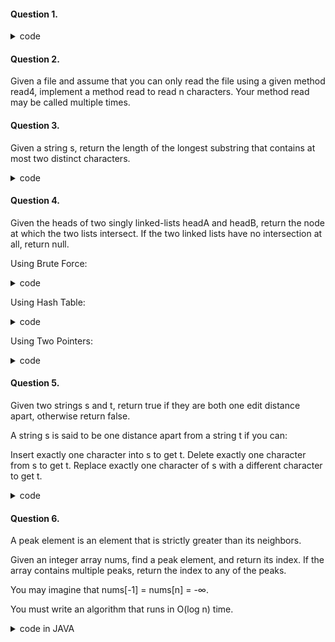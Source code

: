 #### Question 1.

<details>
<summary>code</summary> 
  
```
class Solution:
    def read(self, buf: List[str], n: int) -> int:
        copied_chars = 0
        read_chars = 4
        buf4 = [''] * 4
        
        while copied_chars < n and read_chars == 4:
            read_chars = read4(buf4)
            
            for i in range(read_chars):
                if copied_chars == n:
                    return copied_chars
                buf[copied_chars] = buf4[i]
                copied_chars += 1
        
        return copied_char
```
</details>

#### Question 2.
  
Given a file and assume that you can only read the file using a given method read4, implement a method read to read n characters. Your method read may be called multiple times.
  
#### Question 3.
 
Given a string s, return the length of the longest substring that contains at most two distinct characters.
  
<details>
<summary>code</summary> 
  
```
 from collections import defaultdict
class Solution:
    def lengthOfLongestSubstringTwoDistinct(self, s: 'str') -> 'int':
        n = len(s)
        if n < 3:
            return n

        # sliding window left and right pointers
        left, right = 0, 0
        # hashmap character -> its rightmost position
        # in the sliding window
        hashmap = defaultdict()

        max_len = 2

        while right < n:
            # when the slidewindow contains less than 3 characters
            hashmap[s[right]] = right
            right += 1

            # slidewindow contains 3 characters
            if len(hashmap) == 3:
                # delete the leftmost character
                del_idx = min(hashmap.values())
                del hashmap[s[del_idx]]
                # move left pointer of the slidewindow
                left = del_idx + 1

            max_len = max(max_len, right - left)

        return max_len 
```
  </details>
  
 #### Question 4.
  
 Given the heads of two singly linked-lists headA and headB, return the node at which the two lists intersect. If the two linked lists have no intersection at all, return null.
  
  Using Brute Force:
  <details>
  <summary>code</summary>
    
  ```
    class Solution:
    def getIntersectionNode(self, headA: ListNode, headB: ListNode) -> ListNode:
        while headA is not None:
            pB = headB
            while pB is not None:
                if headA == pB:
                    return headA
                pB = pB.next
            headA = headA.next

        return None
    
  ```
  </details>
  
  Using Hash Table:
  <details>
  <summary>code</summary>
    
 ```
    class Solution:
    def getIntersectionNode(self, headA: ListNode, headB: ListNode) -> ListNode:
        nodes_in_B = set()

        while headB is not None:
            nodes_in_B.add(headB)
            headB = headB.next

        while headA is not None:
            # if we find the node pointed to by headA,
            # in our set containing nodes of B, then return the node
            if headA in nodes_in_B:
                return headA
            headA = headA.next

        return None
    
  ```
  </details>
  
  Using Two Pointers:
  <details>
  <summary>code</summary>  
    
  ```
    class Solution:
    def getIntersectionNode(self, headA: ListNode, headB: ListNode) -> ListNode:
        pA = headA
        pB = headB

        while pA != pB:
            pA = headB if pA is None else pA.next
            pB = headA if pB is None else pB.next

        return pA
        # Note: In the case lists do not intersect, the pointers for A and B
        # will still line up in the 2nd iteration, just that here won't be
        # a common node down the list and both will reach their respective ends
        # at the same time. So pA will be NULL in that case.
    
  ```
  </details>
  
 #### Question 5.
 
Given two strings s and t, return true if they are both one edit distance apart, otherwise return false.

A string s is said to be one distance apart from a string t if you can:

Insert exactly one character into s to get t.
Delete exactly one character from s to get t.
Replace exactly one character of s with a different character to get t.
  
<details>
<summary>code</summary>  
 
 ```
  class Solution:
    def isOneEditDistance(self, s: 'str', t: 'str') -> 'bool':
        ns, nt = len(s), len(t)

        # Ensure that s is shorter than t.
        if ns > nt:
            return self.isOneEditDistance(t, s)

        # The strings are NOT one edit away distance  
        # if the length diff is more than 1.
        if nt - ns > 1:
            return False

        for i in range(ns):
            if s[i] != t[i]:
                # if strings have the same length
                if ns == nt:
                    return s[i + 1:] == t[i + 1:]
                # if strings have different lengths
                else:
                    return s[i:] == t[i + 1:]
        
        # If there is no diffs on ns distance
        # the strings are one edit away only if
        # t has one more character. 
        return ns + 1 == nt
  
 ```
 </details> 
  
#### Question 6.

A peak element is an element that is strictly greater than its neighbors.

Given an integer array nums, find a peak element, and return its index. If the array contains multiple peaks, return the index to any of the peaks.

You may imagine that nums[-1] = nums[n] = -∞.

You must write an algorithm that runs in O(log n) time.

<details>
<summary>code in JAVA</summary>  
  
```
  public class Solution {
    public int findPeakElement(int[] nums) {
        int l = 0, r = nums.length - 1;
        while (l < r) {
            int mid = (l + r) / 2;
            if (nums[mid] > nums[mid + 1])
                r = mid;
            else
                l = mid + 1;
        }
        return l;
    }
}
  
```
<details>  
  
#### Question 7. 
  
You are given an inclusive range [lower, upper] and a sorted unique integer array nums, where all elements are in the inclusive range.

A number x is considered missing if x is in the range [lower, upper] and x is not in nums.

Return the smallest sorted list of ranges that cover every missing number exactly. That is, no element of nums is in any of the ranges, 
and each missing number is in one of the ranges.

Each range [a,b] in the list should be output as:

"a->b" if a != b
"a" if a == b
  
<details>
<summary>code</details>  
  
```
  class Solution:
    def findMissingRanges(self, nums: List[int], lower: int, upper: int) -> List[str]:
        # formats range in the requested format
        def formatRange(lower, upper):
            if lower == upper:
                return str(lower)
            return str(lower) + "->" + str(upper)

        result = []
        prev = lower - 1
        for i in range(len(nums) + 1):
            curr = nums[i] if i < len(nums) else upper + 1
            if prev + 1 <= curr - 1:
                result.append(formatRange(prev + 1, curr - 1))
            prev = curr
        return result

```
</details>  
  
#### Question 8.
  
Given an integer array nums, return the maximum difference between two successive elements in its sorted form. If the array contains less than two elements, return 0.

You must write an algorithm that runs in linear time and uses linear extra space. 
  
<details>
<summary>code in C++</summary> 
  
```
  class Bucket {
public:
    bool used = false;
    int minval = numeric_limits<int>::max();        // same as INT_MAX
    int maxval = numeric_limits<int>::min();        // same as INT_MIN
};

int maximumGap(vector<int>& nums)
{
    if (nums.empty() || nums.size() < 2)
        return 0;

    int mini = *min_element(nums.begin(), nums.end()),
        maxi = *max_element(nums.begin(), nums.end());

    int bucketSize = max(1, (maxi - mini) / ((int)nums.size() - 1));        // bucket size or capacity
    int bucketNum = (maxi - mini) / bucketSize + 1;                         // number of buckets
    vector<Bucket> buckets(bucketNum);

    for (auto&& num : nums) {
        int bucketIdx = (num - mini) / bucketSize;                          // locating correct bucket
        buckets[bucketIdx].used = true;
        buckets[bucketIdx].minval = min(num, buckets[bucketIdx].minval);
        buckets[bucketIdx].maxval = max(num, buckets[bucketIdx].maxval);
    }

    int prevBucketMax = mini, maxGap = 0;
    for (auto&& bucket : buckets) {
        if (!bucket.used)
            continue;

        maxGap = max(maxGap, bucket.minval - prevBucketMax);
        prevBucketMax = bucket.maxval;
    }

    return maxGap;
}
  
```
</details>  
  
#### Question 9.
  
Given two version numbers, version1 and version2, compare them.

Version numbers consist of one or more revisions joined by a dot '.'. Each revision consists of digits and may contain leading zeros. Every revision contains at least one character. Revisions are 0-indexed from left to right, with the leftmost revision being revision 0, the next revision being revision 1, and so on. For example 2.5.33 and 0.1 are valid version numbers.

To compare version numbers, compare their revisions in left-to-right order. Revisions are compared using their integer value ignoring any leading zeros. This means that revisions 1 and 001 are considered equal. If a version number does not specify a revision at an index, then treat the revision as 0. For example, version 1.0 is less than version 1.1 because their revision 0s are the same, but their revision 1s are 0 and 1 respectively, and 0 < 1.

Return the following:

If version1 < version2, return -1.
If version1 > version2, return 1.
Otherwise, return 0.
Using Two Pointers , One Pass:  
  
<details>
<summary>code</summary> 
  
 ```
  class Solution:
    def get_next_chunk(self, version: str, n: int, p: int) -> List[int]:
        # if pointer is set to the end of string
        # return 0
        if p > n - 1:
            return 0, p
        
        # find the end of chunk
        p_end = p
        while p_end < n and version[p_end] != '.':
            p_end += 1
        # retrieve the chunk
        i = int(version[p:p_end]) if p_end != n - 1 else int(version[p:n])
        # find the beginning of next chunk
        p = p_end + 1
        
        return i, p
        
    def compareVersion(self, version1: str, version2: str) -> int:
        p1 = p2 = 0
        n1, n2 = len(version1), len(version2)
        
        # compare versions
        while p1 < n1 or p2 < n2:
            i1, p1 = self.get_next_chunk(version1, n1, p1)
            i2, p2 = self.get_next_chunk(version2, n2, p2)            
            if i1 != i2:
                return 1 if i1 > i2 else -1
        
        # the versions are equal
        return 0    
 ```
 </details> 
  
 #### Question 10:
  
 Given two integers representing the numerator and denominator of a fraction, return the fraction in string format.

If the fractional part is repeating, enclose the repeating part in parentheses.

If multiple answers are possible, return any of them.

It is guaranteed that the length of the answer string is less than 104 for all the given inputs.

<details>
<summary>code in JAVA</summary>  
 
```
public String fractionToDecimal(int numerator, int denominator) {
    if (numerator == 0) {
        return "0";
    }
    StringBuilder fraction = new StringBuilder();
    // If either one is negative (not both)
    if (numerator < 0 ^ denominator < 0) {
        fraction.append("-");
    }
    // Convert to Long or else abs(-2147483648) overflows
    long dividend = Math.abs(Long.valueOf(numerator));
    long divisor = Math.abs(Long.valueOf(denominator));
    fraction.append(String.valueOf(dividend / divisor));
    long remainder = dividend % divisor;
    if (remainder == 0) {
        return fraction.toString();
    }
    fraction.append(".");
    Map<Long, Integer> map = new HashMap<>();
    while (remainder != 0) {
        if (map.containsKey(remainder)) {
            fraction.insert(map.get(remainder), "(");
            fraction.append(")");
            break;
        }
        map.put(remainder, fraction.length());
        remainder *= 10;
        fraction.append(String.valueOf(remainder / divisor));
        remainder %= divisor;
    }
    return fraction.toString();
}
  
```  
</details>  
  
#### Question 11:
  
Given a 1-indexed array of integers numbers that is already sorted in non-decreasing order, find two numbers such that they add up to a specific target number.
Let these two numbers be numbers[index1] and numbers[index2] where 1 <= index1 < index2 <= numbers.length.

Return the indices of the two numbers, index1 and index2, added by one as an integer array [index1, index2] of length 2.

The tests are generated such that there is exactly one solution. You may not use the same element twice.  
                                                                                                         
<details>
<summary>code in C++</summary>
  
 ```
  class Solution {
public:
    vector<int> twoSum(vector<int>& numbers, int target) {
        int low = 0;
        int high = numbers.size() - 1;
        while (low < high) {
            int sum = numbers[low] + numbers[high];
                          
            if (sum == target) {
                return {low + 1, high + 1};
            } else if (sum < target) {
                ++low;
            } else {
                --high;
            }
        }
        // In case there is no solution, return {-1, -1}.
        return {-1, -1};
    }
};
 ```
 </details> 
  
  
#### Question 12.
  
Given an integer columnNumber, return its corresponding column title as it appears in an Excel sheet.

For example:

A -> 1
B -> 2
C -> 3
...
Z -> 26
AA -> 27
AB -> 28 
...
  
#### Question 13.
  
Given an array nums of size n, return the majority element.

The majority element is the element that appears more than ⌊n / 2⌋ times. You may assume that the majority element always exists in the array. 
Using Divide And Conquer:  
  
<details>
<summary>code</summary> 
  
```
  class Solution:
    def majorityElement(self, nums, lo=0, hi=None):
        def majority_element_rec(lo, hi):
            # base case; the only element in an array of size 1 is the majority
            # element.
            if lo == hi:
                return nums[lo]

            # recurse on left and right halves of this slice.
            mid = (hi-lo)//2 + lo
            left = majority_element_rec(lo, mid)
            right = majority_element_rec(mid+1, hi)

            # if the two halves agree on the majority element, return it.
            if left == right:
                return left

            # otherwise, count each element and return the "winner".
            left_count = sum(1 for i in range(lo, hi+1) if nums[i] == left)
            right_count = sum(1 for i in range(lo, hi+1) if nums[i] == right)

            return left if left_count > right_count else right

        return majority_element_rec(0, len(nums)-1)

```
</details>  
  
#### Question 14:
Design a data structure that accepts a stream of integers and checks if it has a pair of integers that sum up to a particular value.

Implement the TwoSum class:

TwoSum() Initializes the TwoSum object, with an empty array initially.
void add(int number) Adds number to the data structure.
boolean find(int value) Returns true if there exists any pair of numbers whose sum is equal to value, otherwise, it returns false.
using HashTable:  
<details>
<summary>code</summary>  
  
 ```
  class TwoSum(object):

    def __init__(self):
        """
        Initialize your data structure here.
        """
        self.num_counts = {}


    def add(self, number):
        """
        Add the number to an internal data structure..
        :type number: int
        :rtype: None
        """
        if number in self.num_counts:
            self.num_counts[number] += 1
        else:
            self.num_counts[number] = 1

    def find(self, value):
        """
        Find if there exists any pair of numbers which sum is equal to the value.
        :type value: int
        :rtype: bool
        """
        for num in self.num_counts.keys():
            comple = value - num
            if num != comple:
                if comple in self.num_counts:
                    return True
            elif self.num_counts[num] > 1:
                return True
        
        return False

 ```
</details> 
  
 #### Question 15:
 Given a string columnTitle that represents the column title as appear in an Excel sheet, return its corresponding column number.
  
<details>
<summary>code</summary> 
 
 ```
  class Solution:
    def titleToNumber(self, s: str) -> int:
        result = 0
        n = len(s)
        for i in range(n):
            result = result * 26
            result += (ord(s[i]) - ord('A') + 1)
        return result
 ```
 </details> 
  
#### Question 16:
Given an integer n, return the number of trailing zeroes in n!.

Note that n! = n * (n - 1) * (n - 2) * ... * 3 * 2 * 1. 
  
<details>
<summary>code</summary>
  
 ```
 ```
</details>
  
#### Question 17:
Implement the BSTIterator class that represents an iterator over the in-order traversal of a binary search tree (BST):

BSTIterator(TreeNode root) Initializes an object of the BSTIterator class. The root of the BST is given as part of the constructor. 
The pointer should be initialized to a non-existent number smaller than any element in the BST.
boolean hasNext() Returns true if there exists a number in the traversal to the right of the pointer, otherwise returns false.
int next() Moves the pointer to the right, then returns the number at the pointer.  
  
<details>
<summary>code</summary>
  
 ```
 ```
</details>
  
 #### Question 18:
  
The demons had captured the princess and imprisoned her in the bottom-right corner of a dungeon. The dungeon consists of m x n rooms laid out in a 2D grid. 
Our valiant knight was initially positioned in the top-left room and must fight his way through dungeon to rescue the princess.

The knight has an initial health point represented by a positive integer. If at any point his health point drops to 0 or below, he dies immediately.

Some of the rooms are guarded by demons (represented by negative integers), so the knight loses health upon entering these rooms; 
other rooms are either empty (represented as 0) or contain magic orbs that increase the knight's health (represented by positive integers).

To reach the princess as quickly as possible, the knight decides to move only rightward or downward in each step.

Return the knight's minimum initial health so that he can rescue the princess. 
<details>
<summary>code</summary>
  
 ```
 ```
</details>
  
 #### Question 19:
Write an SQL query to report the first name, last name, city, and state of each person in the Person table. If the address of a personId is not present in the Address table,
report null instead.

Return the result table in any order.  
  
<details>
<summary>code</summary>
  
 ```
 ```
</details>
  
 #### Question 20:
Write an SQL query to report the second highest salary from the Employee table. If there is no second highest salary, the query should report null.

The query result format is in the following example. 
<details>
<summary>code</summary>
  
 ```
 ```
</details>
  
 #### Question 21:
Write an SQL query to report the nth highest salary from the Employee table. If there is no nth highest salary, the query should report null.

The query result format is in the following example.  
<details>
<summary>code</summary>
  
 ```
 ```
</details>
  
 #### Question 22:
Write an SQL query to rank the scores. The ranking should be calculated according to the following rules:

The scores should be ranked from the highest to the lowest.
If there is a tie between two scores, both should have the same ranking.
After a tie, the next ranking number should be the next consecutive integer value. In other words, there should be no holes between ranks.
Return the result table ordered by score in descending order.
  
<details>
<summary>code</summary>
  
 ```
 ```
</details>
  
 #### Question 23:
Given a list of non-negative integers nums, arrange them such that they form the largest number and return it.

Since the result may be very large, so you need to return a string instead of an integer.

   
<details>
<summary>code</summary>
  
 ```
 ```
</details>
  
 #### Question 24:
Write an SQL query to find all numbers that appear at least three times consecutively.

Return the result table in any order.  
<details>
<summary>code</summary>
  
 ```
 ```
</details>
  
 #### Question 25:
Write an SQL query to find the employees who earn more than their managers.

Return the result table in any order. 
  
<details>
<summary>code</summary>
  
 ```
 ```
</details>
  
 #### Question 26:
Write an SQL query to report all the duplicate emails.

Return the result table in any order.  
<details>
<summary>code</summary>
  
 ```
 ```
</details>
  
 #### Question 27:
Write an SQL query to report all customers who never order anything.

Return the result table in any order.  
<details>
<summary>code</summary>
  
 ```
 ```
</details>
  
 #### Question 28:
Write an SQL query to find employees who have the highest salary in each of the departments.

Return the result table in any order.  
  
<details>
<summary>code</summary>
  
 ```
 ```
</details>
  
 #### Question 29:
A company's executives are interested in seeing who earns the most money in each of the company's departments. A high earner in a department is an employee who has a
salary in the top three unique salaries for that department.

Write an SQL query to find the employees who are high earners in each of the departments.

Return the result table in any order.  
<details>
<summary>code</summary>
  
 ```
 ```
</details> 

#### Question 30:
Given a character array s, reverse the order of the words.

A word is defined as a sequence of non-space characters. The words in s will be separated by a single space.

Your code must solve the problem in-place, i.e. without allocating extra space.  
<details>
<summary>code</summary>
  
 ```
 ```
</details> 
  
#### Question 31:
The DNA sequence is composed of a series of nucleotides abbreviated as 'A', 'C', 'G', and 'T'.

For example, "ACGAATTCCG" is a DNA sequence.
When studying DNA, it is useful to identify repeated sequences within the DNA.

Given a string s that represents a DNA sequence, return all the 10-letter-long sequences (substrings) that occur more than once in a DNA molecule. 
You may return the answer in any order. 
  
<details>
<summary>code</summary>
  
 ```
 ```
</details> 
  
  #### Question 32:
You are given an integer array prices where prices[i] is the price of a given stock on the ith day, and an integer k.

Find the maximum profit you can achieve. You may complete at most k transactions.

Note: You may not engage in multiple transactions simultaneously (i.e., you must sell the stock before you buy again).  
<details>
<summary>code</summary>
  
 ```
 ```
</details> 
  
  #### Question 33:
Given an array, rotate the array to the right by k steps, where k is non-negative.  

<details>
<summary>code</summary>
  
 ```
 ```
</details> 
  
  #### Question 34:
Reverse bits of a given 32 bits unsigned integer.  
<details>
<summary>code</summary>
  
 ```
 ```
</details> 
  
  #### Question 35:
Write a function that takes an unsigned integer and returns the number of '1' bits it has (also known as the Hamming weight).  
<details>
<summary>code</summary>
  
 ```
 ```
</details> 
  
  #### Question 36:
Write a bash script to calculate the frequency of each word in a text file words.txt.

For simplicity sake, you may assume:

words.txt contains only lowercase characters and space ' ' characters.
Each word must consist of lowercase characters only.
Words are separated by one or more whitespace characters.  
  
<details>
<summary>code</summary>
  
 ```
 ```
</details> 
  
  #### Question 37:
Given a text file file.txt that contains a list of phone numbers (one per line), write a one-liner bash script to print all valid phone numbers.

You may assume that a valid phone number must appear in one of the following two formats: (xxx) xxx-xxxx or xxx-xxx-xxxx. (x means a digit)

You may also assume each line in the text file must not contain leading or trailing white spaces.  
  
<details>
<summary>code</summary>
  
 ```
 ```
</details> 
  
  #### Question 38:
Given a text file file.txt, transpose its content.

You may assume that each row has the same number of columns, and each field is separated by the ' ' character.  
<details>
<summary>code</summary>
  
 ```
 ```
</details> 
  
  #### Question 39:
Given a text file file.txt, print just the 10th line of the file.  
<details>
<summary>code</summary>
  
 ```
 ```
</details> 
  
  #### Question 40:
Write an SQL query to delete all the duplicate emails, keeping only one unique email with the smallest id.

Return the result table in any order.  
<details>
<summary>code</summary>
  
 ```
 ```
</details> 
  
  #### Question 41:
Write an SQL query to find all dates' Id with higher temperatures compared to its previous dates (yesterday).

Return the result table in any order.

<details>
<summary>code</summary>
  
 ```
 ```
</details> 
  
  #### Question 42:
 You are a professional robber planning to rob houses along a street. Each house has a certain amount of money stashed, the only constraint stopping you 
  from robbing each of them is that adjacent houses have security systems connected and it will automatically contact the police if two adjacent houses 
  were broken into on the same night.

Given an integer array nums representing the amount of money of each house, return the maximum amount of money you can rob tonight without alerting the police.

  
<details>
<summary>code</summary>
  
 ```
 ```
</details> 
  
  #### Question 43:
Given the root of a binary tree, imagine yourself standing on the right side of it, return the values of the nodes you can see ordered from top to bottom.  
<details>
<summary>code</summary>
  
 ```
 ```
</details> 
  
  #### Question 44:
Given an m x n 2D binary grid grid which represents a map of '1's (land) and '0's (water), return the number of islands.

An island is surrounded by water and is formed by connecting adjacent lands horizontally or vertically. You may assume all four edges of the grid are all surrounded by water.  
<details>
<summary>code</summary>
  
 ```
 ```
</details> 
  
  #### Question 45:
Given two integers left and right that represent the range [left, right], return the bitwise AND of all numbers in this range, inclusive.  
<details>
<summary>code</summary>
  
 ```
 ```
</details> 
  
  #### Question 46:
Write an algorithm to determine if a number n is happy.

A happy number is a number defined by the following process:

Starting with any positive integer, replace the number by the sum of the squares of its digits.
Repeat the process until the number equals 1 (where it will stay), or it loops endlessly in a cycle which does not include 1.
Those numbers for which this process ends in 1 are happy.
Return true if n is a happy number, and false if not.  
<details>
<summary>code</summary>
  
 ```
 ```
</details> 
  
  #### Question 47:
Given the head of a linked list and an integer val, remove all the nodes of the linked list that has Node.val == val, and return the new head.  
  
<details>
<summary>code</summary>
  
 ```
 ```
</details> 
  
  #### Question 48:
Given an integer n, return the number of prime numbers that are strictly less than n.  
<details>
<summary>code</summary>
  
 ```
 ```
</details> 
  
  #### Question 49:
Given two strings s and t, determine if they are isomorphic.

Two strings s and t are isomorphic if the characters in s can be replaced to get t.

All occurrences of a character must be replaced with another character while preserving the order of characters. 
  No two characters may map to the same character, but a character may map to itself.  
<details>
<summary>code</summary>
  
 ```
 ```
</details> 
  
  #### Question 50:
Given the head of a singly linked list, reverse the list, and return the reversed list.  
<details>
<summary>code</summary>
  
 ```
 ```
</details> 
  
  #### Question 51:
There are a total of numCourses courses you have to take, labeled from 0 to numCourses - 1.
You are given an array prerequisites where prerequisites[i] = [ai, bi] indicates that you must take course bi first if you want to take course ai.

For example, the pair [0, 1], indicates that to take course 0 you have to first take course 1.
Return true if you can finish all courses. Otherwise, return false.

   
<details>
<summary>code</summary>
  
 ```
 ```
</details> 
  
  #### Question 52:
A trie (pronounced as "try") or prefix tree is a tree data structure used to efficiently store and retrieve keys in a dataset of strings. 
  There are various applications of this data structure, such as autocomplete and spellchecker.

Implement the Trie class:

Trie() Initializes the trie object.
void insert(String word) Inserts the string word into the trie.
boolean search(String word) Returns true if the string word is in the trie (i.e., was inserted before), and false otherwise.
boolean startsWith(String prefix) Returns true if there is a previously inserted string word that has the prefix prefix, and false otherwise.  
<details>
<summary>code</summary>
  
 ```
 ```
</details> 
  
  #### Question 53:
 Given an array of positive integers nums and a positive integer target, return the minimal length of a contiguous subarray [numsl, numsl+1, ..., numsr-1, numsr] 
  of which the sum is greater than or equal to target. If there is no such subarray, return 0 instead.

  
<details>
<summary>code</summary>
  
 ```
 ```
</details> 
  
  #### Question 54:
There are a total of numCourses courses you have to take, labeled from 0 to numCourses - 1. 
  You are given an array prerequisites where prerequisites[i] = [ai, bi] indicates that you must take course bi first if you want to take course ai.

For example, the pair [0, 1], indicates that to take course 0 you have to first take course 1.
Return the ordering of courses you should take to finish all courses. If there are many valid answers, return any of them. 
  If it is impossible to finish all courses, return an empty array.

   
<details>
<summary>code</summary>
  
 ```
 ```
</details> 
  
  #### Question 55:
Design a data structure that supports adding new words and finding if a string matches any previously added string.

Implement the WordDictionary class:

WordDictionary() Initializes the object.
void addWord(word) Adds word to the data structure, it can be matched later.
bool search(word) Returns true if there is any string in the data structure that matches word or false otherwise. word may contain dots '.'
  where dots can be matched with any letter.  
<details>
<summary>code</summary>
  
 ```
 ```
</details> 
  
  #### Question 56:
Given an m x n board of characters and a list of strings words, return all words on the board.

Each word must be constructed from letters of sequentially adjacent cells, where adjacent cells are horizontally or vertically neighboring. 
The same letter cell may not be used more than once in a word.  
<details>
<summary>code</summary>
  
 ```
 ```
</details> 
  
  #### Question 57:
You are a professional robber planning to rob houses along a street. Each house has a certain amount of money stashed. 
  All houses at this place are arranged in a circle. That means the first house is the neighbor of the last one. Meanwhile, 
  adjacent houses have a security system connected, and it will automatically contact the police if two adjacent houses were broken into on the same night.

Given an integer array nums representing the amount of money of each house, return the maximum amount of money you can rob tonight without alerting the police.  
<details>
<summary>code</summary>
  
 ```
 ```
</details> 
  
  #### Question 58:
You are given a string s. You can convert s to a palindrome by adding characters in front of it.

Return the shortest palindrome you can find by performing this transformation.  
<details>
<summary>code</summary>
  
 ```
 ```
</details> 
  
  #### Question 59:
Given an integer array nums and an integer k, return the kth largest element in the array.

Note that it is the kth largest element in the sorted order, not the kth distinct element.  
<details>
<summary>code</summary>
  
 ```
 ```
</details> 
  
  #### Question 60:
Find all valid combinations of k numbers that sum up to n such that the following conditions are true:

Only numbers 1 through 9 are used.
Each number is used at most once.
Return a list of all possible valid combinations. The list must not contain the same combination twice, and the combinations may be returned in any order.  
<details>
<summary>code</summary>
  
 ```
 ```
</details> 
  
  #### Question 61:
Given an integer array nums, return true if any value appears at least twice in the array, and return false if every element is distinct.

   
<details>
<summary>code</summary>
  
 ```
 ```
</details> 
  
  #### Question 62:
A city's skyline is the outer contour of the silhouette formed by all the buildings in that city when viewed from a distance.
  Given the locations and heights of all the buildings, return the skyline formed by these buildings collectively.

The geometric information of each building is given in the array buildings where buildings[i] = [lefti, righti, heighti]:

lefti is the x coordinate of the left edge of the ith building.
righti is the x coordinate of the right edge of the ith building.
heighti is the height of the ith building.
You may assume all buildings are perfect rectangles grounded on an absolutely flat surface at height 0.

The skyline should be represented as a list of "key points" sorted by their x-coordinate in the form [[x1,y1],[x2,y2],...].
  Each key point is the left endpoint of some horizontal segment in the skyline except the last point in the list, 
  which always has a y-coordinate 0 and is used to mark the skyline's termination where the rightmost building ends.
  Any ground between the leftmost and rightmost buildings should be part of the skyline's contour.

Note: There must be no consecutive horizontal lines of equal height in the output skyline. For instance, [...,[2 3],[4 5],[7 5],[11 5],[12 7],...] 
  is not acceptable; the three lines of height 5 should be merged into one in the final output as such: [...,[2 3],[4 5],[12 7],...]  
<details>
<summary>code</summary>
  
 ```
 ```
</details> 
  
  #### Question 63:
 Given an integer array nums and an integer k, return true if there are two distinct indices i and j in the array such that nums[i] == nums[j] and abs(i - j) <= k. 
<details>
<summary>code</summary>
  
 ```
 ```
</details> 
  
  #### Question 64:
Given an integer array nums and two integers k and t, return true if there are two distinct indices i and j in the array 
  such that abs(nums[i] - nums[j]) <= t and abs(i - j) <= k.  
<details>
<summary>code</summary>
  
 ```
 ```
</details> 
  #### Question 65:
Given an m x n binary matrix filled with 0's and 1's, find the largest square containing only 1's and return its area.  
<details>
<summary>code</summary>
  
 ```
 ```
</details> 
  
  #### Question 66:
Given the root of a complete binary tree, return the number of the nodes in the tree.

According to Wikipedia, every level, except possibly the last, is completely filled in a complete binary tree, and all nodes
  in the last level are as far left as possible. It can have between 1 and 2h nodes inclusive at the last level h.

Design an algorithm that runs in less than O(n) time complexity.  
<details>
<summary>code</summary>
  
 ```
 ```
</details> 
  
  #### Question 67:
Given the coordinates of two rectilinear rectangles in a 2D plane, return the total area covered by the two rectangles.

The first rectangle is defined by its bottom-left corner (ax1, ay1) and its top-right corner (ax2, ay2).

The second rectangle is defined by its bottom-left corner (bx1, by1) and its top-right corner (bx2, by2).  
<details>
<summary>code</summary>
  
 ```
 ```
</details> 
  
  #### Question 68:
Given a string s representing a valid expression, implement a basic calculator to evaluate it, and return the result of the evaluation.

Note: You are not allowed to use any built-in function which evaluates strings as mathematical expressions, such as eval() 
<details>
<summary>code</summary>
  
 ```
 ```
</details> 
  
  #### Question 69:
Implement a last-in-first-out (LIFO) stack using only two queues. The implemented stack should support all the functions of a normal stack (push, top, pop, and empty).

Implement the MyStack class:

void push(int x) Pushes element x to the top of the stack.
int pop() Removes the element on the top of the stack and returns it.
int top() Returns the element on the top of the stack.
boolean empty() Returns true if the stack is empty, false otherwise.
  
###### Notes:

You must use only standard operations of a queue, which means that only push to back, peek/pop from front, size and is empty operations are valid.
Depending on your language, the queue may not be supported natively. You may simulate a queue using a list or deque (double-ended queue) as long 
  as you use only a queue's standard operations.  
<details>
<summary>code</summary>
  
 ```
 ```
</details> 
  
  #### Question 70:
Given the root of a binary tree, invert the tree, and return its root.  
<details>
<summary>code</summary>
  
 ```
 ```
</details> 
  
  #### Question 71:
Given a string s which represents an expression, evaluate this expression and return its value. 

The integer division should truncate toward zero.

You may assume that the given expression is always valid. All intermediate results will be in the range of [-231, 231 - 1].

Note: You are not allowed to use any built-in function which evaluates strings as mathematical expressions, such as eval().  
<details>
<summary>code</summary>
  
 ```
 ```
</details> 
  
  #### Question 72:
You are given a sorted unique integer array nums.

Return the smallest sorted list of ranges that cover all the numbers in the array exactly. That is, each element of nums is covered by exactly one of the ranges,
  and there is no integer x such that x is in one of the ranges but not in nums.

Each range [a,b] in the list should be output as:

"a->b" if a != b
"a" if a == b  
<details>
<summary>code</summary>
  
 ```
 ```
</details> 
  
  #### Question 73:
Given an integer array of size n, find all elements that appear more than ⌊ n/3 ⌋ times.  
<details>
<summary>code</summary>
  
 ```
 ```
</details> 
  
  #### Question 74:
  Given the root of a binary search tree, and an integer k, return the kth smallest value (1-indexed) of all the values of the nodes in the tree.
<details>
<summary>code</summary>
  
 ```
 ```
</details> 
  
  #### Question 75:
 Given an integer n, return true if it is a power of two. Otherwise, return false.

An integer n is a power of two, if there exists an integer x such that n == 2x. 
<details>
<summary>code</summary>
  
 ```
 ```
</details> 
  
  #### Question 76:
Implement a first in first out (FIFO) queue using only two stacks. The implemented queue should support all the functions of a normal queue (push, peek, pop, and empty).

Implement the MyQueue class:

void push(int x) Pushes element x to the back of the queue.
int pop() Removes the element from the front of the queue and returns it.
int peek() Returns the element at the front of the queue.
boolean empty() Returns true if the queue is empty, false otherwise.
Notes:

You must use only standard operations of a stack, which means only push to top, peek/pop from top, size, and is empty operations are valid.
Depending on your language, the stack may not be supported natively. You may simulate a stack using a list or deque (double-ended queue)
  as long as you use only a stack's standard operations.  
<details>
<summary>code</summary>
  
 ```
 ```
</details> 
  
  #### Question 77:
Given an integer n, count the total number of digit 1 appearing in all non-negative integers less than or equal to n.  
<details>
<summary>code</summary>
  
 ```
 ```
</details> 
  
  #### Question 78:
Given the head of a singly linked list, return true if it is a palindrome. 
<details>
<summary>code</summary>
  
 ```
 ```
</details> 
  
  #### Question 79:
 Given a binary search tree (BST), find the lowest common ancestor (LCA) of two given nodes in the BST.

According to the definition of LCA on Wikipedia: “The lowest common ancestor is defined between two nodes p and q as the lowest node in T that has 
  both p and q as descendants (where we allow a node to be a descendant of itself).”

  
<details>
<summary>code</summary>
  
 ```
 ```
</details> 
  
  #### Question 80:
Given a binary tree, find the lowest common ancestor (LCA) of two given nodes in the tree.

According to the definition of LCA on Wikipedia: “The lowest common ancestor is defined between two nodes p and q as the lowest node in T that has both 
  p and q as descendants (where we allow a node to be a descendant of itself).”  
<details>
<summary>code</summary>
  
 ```
 ```
</details> 
  
  #### Question 81:
Write a function to delete a node in a singly-linked list. You will not be given access to the head of the list, instead you will be given access 
  to the node to be deleted directly.

It is guaranteed that the node to be deleted is not a tail node in the list.  
<details>
<summary>code</summary>
  
 ```
 ```
</details> 
  
  #### Question 82:
 Given an integer array nums, return an array answer such that answer[i] is equal to the product of all the elements of nums except nums[i].

The product of any prefix or suffix of nums is guaranteed to fit in a 32-bit integer.

You must write an algorithm that runs in O(n) time and without using the division operation. 
<details>
<summary>code</summary>
  
 ```
 ```
</details> 
  
  #### Question 83:
You are given an array of integers nums, there is a sliding window of size k which is moving from the very left of the array to the very right.
  You can only see the k numbers in the window. Each time the sliding window moves right by one position.

Return the max sliding window.  
<details>
<summary>code</summary>
  
 ```
 ```
</details> 
  
  #### Question 84:
Write an efficient algorithm that searches for a target value in an m x n integer matrix. The matrix has the following properties:

Integers in each row are sorted in ascending from left to right.
Integers in each column are sorted in ascending from top to bottom.  
<details>
<summary>code</summary>
  
 ```
 ```
</details> 
  
  #### Question 85:
Given a string expression of numbers and operators, return all possible results from computing all the different possible ways to group numbers and operators.
  You may return the answer in any order.  
<details>
<summary>code</summary>
  
 ```
 ```
</details> 
  
  #### Question 86:
Given two strings s and t, return true if t is an anagram of s, and false otherwise.  
<details>
<summary>code</summary>
  
 ```
 ```
</details> 
  
  #### Question 87:
Given an array of strings wordsDict and two different strings that already exist in the array word1 and word2, return the shortest distance between these two words in the list.  
<details>
<summary>code</summary>
  
 ```
 ```
</details> 
  
  #### Question 88:
Design a data structure that will be initialized with a string array, and then it should answer queries of the shortest distance between two different strings from the array.

Implement the WordDistance class:

WordDistance(String[] wordsDict) initializes the object with the strings array wordsDict.
int shortest(String word1, String word2) returns the shortest distance between word1 and word2 in the array wordsDict.  
<details>
<summary>code</summary>
  
 ```
 ```
</details> 
  
  #### Question 89:
Given an array of strings wordsDict and two strings that already exist in the array word1 and word2, return the shortest distance between these two words in the list.

Note that word1 and word2 may be the same. It is guaranteed that they represent two individual words in the list.

   
<details>
<summary>code</summary>
  
 ```
 ```
</details> 
  
  #### Question 90:
Given a string num which represents an integer, return true if num is a strobogrammatic number.

A strobogrammatic number is a number that looks the same when rotated 180 degrees (looked at upside down).

   
<details>
<summary>code</summary>
  
 ```
 ```
</details> 
  
  #### Question 91:
Given an integer n, return all the strobogrammatic numbers that are of length n. You may return the answer in any order.

A strobogrammatic number is a number that looks the same when rotated 180 degrees (looked at upside down).

   
<details>
<summary>code</summary>
  
 ```
 ```
</details> 
  
  #### Question 92:
Given two strings low and high that represent two integers low and high where low <= high, return the number of strobogrammatic numbers in the range [low, high].

A strobogrammatic number is a number that looks the same when rotated 180 degrees (looked at upside down).

   
<details>
<summary>code</summary>
  
 ```
 ```
</details> 
  #### Question 93:
We can shift a string by shifting each of its letters to its successive letter.

For example, "abc" can be shifted to be "bcd".
We can keep shifting the string to form a sequence.

For example, we can keep shifting "abc" to form the sequence: "abc" -> "bcd" -> ... -> "xyz".
Given an array of strings strings, group all strings[i] that belong to the same shifting sequence. You may return the answer in any order.  
<details>
<summary>code</summary>
  
 ```
 ```
</details> 
  
  #### Question 94:
Given the root of a binary tree, return the number of uni-value subtrees.

A uni-value subtree means all nodes of the subtree have the same value.  
<details>
<summary>code</summary>
  
 ```
 ```
</details> 
  
  #### Question 95:
Design an iterator to flatten a 2D vector. It should support the next and hasNext operations.

Implement the Vector2D class:

Vector2D(int[][] vec) initializes the object with the 2D vector vec.
next() returns the next element from the 2D vector and moves the pointer one step forward. You may assume that all the calls to next are valid.
hasNext() returns true if there are still some elements in the vector, and false otherwise.  
<details>
<summary>code</summary>
  
 ```
 ```
</details> 
  
  #### Question 96:
Given an array of meeting time intervals where intervals[i] = [starti, endi], determine if a person could attend all meetings.

   
<details>
<summary>code</summary>
  
 ```
 ```
</details> 
  
  #### Question 97:
Given an array of meeting time intervals intervals where intervals[i] = [starti, endi], return the minimum number of conference rooms required.
  
<details>
<summary>code</summary>
  
 ```
 ```
</details> 
  
  #### Question 98:
Numbers can be regarded as the product of their factors.

For example, 8 = 2 x 2 x 2 = 2 x 4.
Given an integer n, return all possible combinations of its factors. You may return the answer in any order.

Note that the factors should be in the range [2, n - 1].

   
<details>
<summary>code</summary>
  
 ```
 ```
</details> 
  
  #### Question 99:
Given an array of unique integers preorder, return true if it is the correct preorder traversal sequence of a binary search tree.  
<details>
<summary>code</summary>
  
 ```
 ```
</details> 
  
 #### Question 100:
 There is a row of n houses, where each house can be painted one of three colors: red, blue, or green. The cost of painting each house with a certain color is different. 
  You have to paint all the houses such that no two adjacent houses have the same color.

The cost of painting each house with a certain color is represented by an n x 3 cost matrix costs.

For example, costs[0][0] is the cost of painting house 0 with the color red; costs[1][2] is the cost of painting house 1 with color green, and so on...
Return the minimum cost to paint all houses. 
<details>
<summary>code</summary>
  
 ```
 ```
</details> 
  
 #### Question 101:
  
<details>
<summary>code</summary>
  
 ```
 ```
</details>   
 
  
  
  
